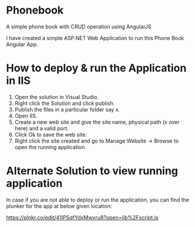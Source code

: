 # Phonebook
A simple phone book with CRUD operation using AngularJS

I have created a simple ASP.NET Web Application to run this Phone Book Angular App.

# How to deploy & run the Application in IIS

1. Open the solution in Visual Studio.
2. Right click the Solution and click publish.
3. Publish the files in a particular folder say x.
4. Open IIS.
5. Create a new web site and give the site name, physical path (x over here) and a valid port.
6. Click Ok to save the web site.
7. Right click the site created and go to Manage Website -> Browse to open the running application.

# Alternate Solution to view running application

In case if you are not able to deploy or run the application, you can find the plunker for the app at below given location:

https://plnkr.co/edit/41IPSqfYdxMwxru8?open=lib%2Fscript.js

# 
